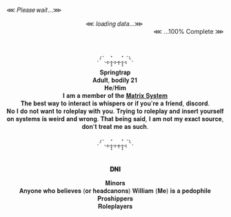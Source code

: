 
⋘ 𝑃𝑙𝑒𝑎𝑠𝑒 𝑤𝑎𝑖𝑡...⋙

 </div> <div align="center">  ⋘ 𝑙𝑜𝑎𝑑𝑖𝑛𝑔 𝑑𝑎𝑡𝑎...⋙‎ ‎‎‎‎ </div>
 </div> <div align="right"> ‎‎‎‎‎‎‎⋘ ...100% Complete ⋙‎

 ‎‎‎‎ </div> <div align="center">   ˏ⸉ˋ‿̩͙‿̩̩̥͙̽‿̩͙‿̩̥̩‿̩̩̥͙̽‿̩͙ˊ⸊ˎ
       
 </div> <div align="center">    𝐒𝐩𝐫𝐢𝐧𝐠𝐭𝐫𝐚𝐩
           </div> <div align="center">       𝐀𝐝𝐮𝐥𝐭, 𝐛𝐨𝐝𝐢𝐥𝐲 𝟐𝟏
</div> <div align="center"> 𝐇𝐞/𝐇𝐢𝐦
</div> <div align="center">𝐈 𝐚𝐦 𝐚 𝐦𝐞𝐦𝐛𝐞𝐫 𝐨𝐟 𝐭𝐡𝐞 <a href="https://rentry.org/VenomLogang">𝐌𝐚𝐭𝐫𝐢𝐱 𝐒𝐲𝐬𝐭𝐞𝐦</a> 
</div> <div align="center">𝐓𝐡𝐞 𝐛𝐞𝐬𝐭 𝐰𝐚𝐲 𝐭𝐨 𝐢𝐧𝐭𝐞𝐫𝐚𝐜𝐭 𝐢𝐬 𝐰𝐡𝐢𝐬𝐩𝐞𝐫𝐬 𝐨𝐫 𝐢𝐟 𝐲𝐨𝐮'𝐫𝐞 𝐚 𝐟𝐫𝐢𝐞𝐧𝐝, 𝐝𝐢𝐬𝐜𝐨𝐫𝐝. 
</div> <div align="center"> 𝐍𝐨 𝐈 𝐝𝐨 𝐧𝐨𝐭 𝐰𝐚𝐧𝐭 𝐭𝐨 𝐫𝐨𝐥𝐞𝐩𝐥𝐚𝐲 𝐰𝐢𝐭𝐡 𝐲𝐨𝐮. 𝐓𝐫𝐲𝐢𝐧𝐠 𝐭𝐨 𝐫𝐨𝐥𝐞𝐩𝐥𝐚𝐲 𝐚𝐧𝐝 𝐢𝐧𝐬𝐞𝐫𝐭 𝐲𝐨𝐮𝐫𝐬𝐞𝐥𝐟 𝐨𝐧 𝐬𝐲𝐬𝐭𝐞𝐦𝐬 𝐢𝐬 𝐰𝐞𝐢𝐫𝐝 𝐚𝐧𝐝 𝐰𝐫𝐨𝐧𝐠. 𝐓𝐡𝐚𝐭 𝐛𝐞𝐢𝐧𝐠 𝐬𝐚𝐢𝐝, 𝐈 𝐚𝐦 𝐧𝐨𝐭 𝐦𝐲 𝐞𝐱𝐚𝐜𝐭 𝐬𝐨𝐮𝐫𝐜𝐞, 𝐝𝐨𝐧'𝐭 𝐭𝐫𝐞𝐚𝐭 𝐦𝐞 𝐚𝐬 𝐬𝐮𝐜𝐡.
</div> <div align="center"> 
 ‎‎‎‎ </div> <div align="center">   ˏ⸉ˋ‿̩͙‿̩̩̥͙̽‿̩͙‿̩̥̩‿̩̩̥͙̽‿̩͙ˊ⸊ˎ
  
 ‎‎‎‎ </div> <div align="center">  **𝐃𝐍𝐈**
</div> <div align="center"> 𝐌𝐢𝐧𝐨𝐫𝐬
</div> <div align="center"> 𝐀𝐧𝐲𝐨𝐧𝐞 𝐰𝐡𝐨 𝐛𝐞𝐥𝐢𝐞𝐯𝐞𝐬 (𝐨𝐫 𝐡𝐞𝐚𝐝𝐜𝐚𝐧𝐨𝐧𝐬) 𝐖𝐢𝐥𝐥𝐢𝐚𝐦 (𝐌𝐞) 𝐢𝐬 𝐚 𝐩𝐞𝐝𝐨𝐩𝐡𝐢𝐥𝐞
</div> <div align="center"> 𝐏𝐫𝐨𝐬𝐡𝐢𝐩𝐩𝐞𝐫𝐬
</div> <div align="center"> 𝐑𝐨𝐥𝐞𝐩𝐥𝐚𝐲𝐞𝐫𝐬
